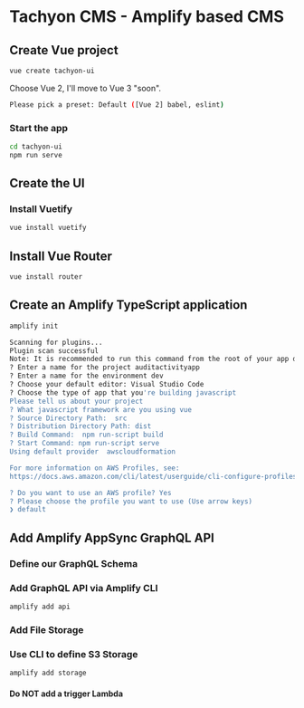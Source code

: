 # Tachyon CMS - Amplify based CMS

## Create Vue project

```bash
vue create tachyon-ui
```

Choose Vue 2, I'll move to Vue 3 "soon".

```bash
Please pick a preset: Default ([Vue 2] babel, eslint)
```

### Start the app

```bash
cd tachyon-ui
npm run serve
```

## Create the UI

### Install Vuetify

```bash
vue install vuetify
```

## Install Vue Router


```bash
vue install router
```



## Create an Amplify TypeScript application

```bash
amplify init
```

```bash
Scanning for plugins...
Plugin scan successful
Note: It is recommended to run this command from the root of your app directory
? Enter a name for the project auditactivityapp
? Enter a name for the environment dev
? Choose your default editor: Visual Studio Code
? Choose the type of app that you're building javascript
Please tell us about your project
? What javascript framework are you using vue
? Source Directory Path:  src
? Distribution Directory Path: dist
? Build Command:  npm run-script build
? Start Command: npm run-script serve
Using default provider  awscloudformation

For more information on AWS Profiles, see:
https://docs.aws.amazon.com/cli/latest/userguide/cli-configure-profiles.html

? Do you want to use an AWS profile? Yes
? Please choose the profile you want to use (Use arrow keys)
❯ default 
```


## Add Amplify AppSync GraphQL API

### Define our GraphQL Schema

### Add GraphQL API via Amplify CLI

```bash
amplify add api
```

### Add File Storage

### Use CLI to define S3 Storage

```bash
amplify add storage
```

#### Do NOT add a trigger Lambda


